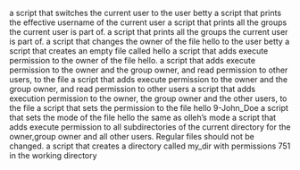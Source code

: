 a script that switches the current user to the user betty
a script that prints the effective username of the current user
a script that prints all the groups the current user is part of.
a script that prints all the groups the current user is part of.
a script that changes the owner of the file hello to the user betty
 a script that creates an empty file called hello
a script that adds execute permission to the owner of the file hello.
 a script that adds execute permission to the owner and the group owner, and read permission to other users, to the file
a script that adds execute permission to the owner and the group owner, and read permission to other users
a script that adds execution permission to the owner, the group owner and the other users, to the file 
a script that sets the permission to the file hello
9-John_Doe
a script that sets the mode of the file hello the same as olleh’s mode
a script that adds execute permission to all subdirectories of the current directory for the owner,group owner and all other users. Regular files should not be changed.
a script that creates a directory called my_dir with permissions 751 in the working directory
